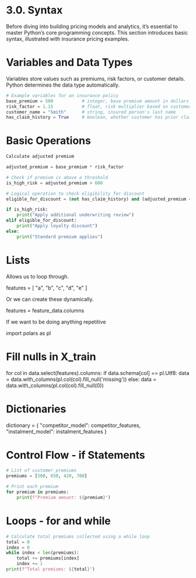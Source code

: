 # 3.0. Syntax

Before diving into building pricing models and analytics, it’s essential to master Python’s core programming concepts. This section introduces basic syntax, illustrated with insurance pricing examples.

# Variables and Data Types

Variables store values such as premiums, risk factors, or customer details. Python determines the data type automatically.

```python
# Example variables for an insurance policy
base_premium = 500           # integer, base premium amount in dollars
risk_factor = 1.15           # float, risk multiplier based on customer data
customer_name = "Smith"      # string, insured person's last name
has_claim_history = True     # boolean, whether customer has prior claims
```


# Basic Operations
```python
Calculate adjusted premium

adjusted_premium = base_premium * risk_factor

# Check if premium is above a threshold
is_high_risk = adjusted_premium > 600

# Logical operation to check eligibility for discount
eligible_for_discount = (not has_claim_history) and (adjusted_premium < 700)

if is_high_risk:
    print("Apply additional underwriting review")
elif eligible_for_discount:
    print("Apply loyalty discount")
else:
    print("Standard premium applies")
```


# Lists

Allows us to loop through. 

features = [
    "a",
    "b",
    "c",
    "d",
    "e"
]

Or we can create these dynamically. 

features = feature_data.columns

If we want to be doing anything repetitive

import polars as pl

# Fill nulls in X_train
for col in data.select(features).columns:
    if data.schema[col] == pl.Utf8:
        data = data.with_columns(pl.col(col).fill_null('missing'))
    else:
        data = data.with_columns(pl.col(col).fill_null(0))


# Dictionaries

dictionary = {
    "competitor_model": competitor_features,
    "instalment_model": instalment_features
}

# Control Flow - if Statements

```python
# List of customer premiums
premiums = [500, 650, 420, 700]

# Print each premium
for premium in premiums:
    print(f"Premium amount: ${premium}")
```

# Loops - for and while

```python
# Calculate total premiums collected using a while loop
total = 0
index = 0
while index < len(premiums):
    total += premiums[index]
    index += 1
print(f"Total premiums: ${total}")
```

